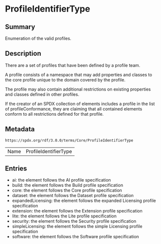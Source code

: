 <!-- Automatically generated by spec-parser v2.3.0 on 2024-07-16T15:00:52.540788+00:00 -->
<!-- SPDX-License-Identifier: Community-Spec-1.0 -->

# ProfileIdentifierType

## Summary

Enumeration of the valid profiles.


## Description

There are a set of profiles that have been defined by a profile team.

A profile consists of a namespace that may add properties and classes to the
core profile unique to the domain covered by the profile.

The profile may also contain additional restrictions on existing properties and
classes defined in other profiles.

If the creator of an SPDX collection of elements includes a profile in the list
of profileConformance, they are claiming that all contained elements conform
to all restrictions defined for that profile.


## Metadata

`https://spdx.org/rdf/3.0.0/terms/Core/ProfileIdentifierType`


| | |
|---|---|
| Name | ProfileIdentifierType |




## Entries

- ai: the element follows the AI profile specification
- build: the element follows the Build profile specification
- core: the element follows the Core profile specification
- dataset: the element follows the Dataset profile specification
- expandedLicensing: the element follows the expanded Licensing profile specification
- extension: the element follows the Extension profile specification
- lite: the element follows the Lite profile specification
- security: the element follows the Security profile specification
- simpleLicensing: the element follows the simple Licensing profile specification
- software: the element follows the Software profile specification

